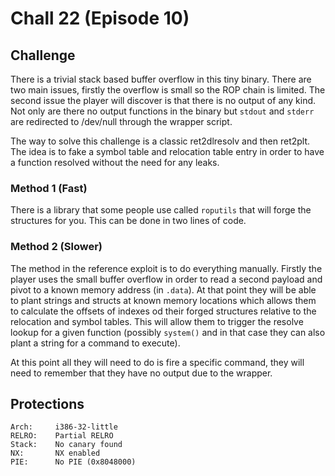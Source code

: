 # Chall 22 (Episode 10)

## Challenge

There is a trivial stack based buffer overflow in this tiny binary. There are
two main issues, firstly the overflow is small so the ROP chain is limited.
The second issue the player will discover is that there is no output of any
kind. Not only are there no output functions in the binary but `stdout` and
`stderr` are redirected to /dev/null through the wrapper script.

The way to solve this challenge is a classic ret2dlresolv and then ret2plt.
The idea is to fake a symbol table and relocation table entry in order to
have a function resolved without the need for any leaks.

### Method 1 (Fast)

There is a library that some people use called `roputils` that will forge the
structures for you. This can be done in two lines of code.

### Method 2 (Slower)

The method in the reference exploit is to do everything manually. Firstly the
player uses the small buffer overflow in order to read a second payload and
pivot to a known memory address (in `.data`). At that point they will be able
to plant strings and structs at known memory locations which allows them to
calculate the offsets of indexes od their forged structures relative to the
relocation and symbol tables. This will allow them to trigger the resolve
lookup for a given function (possibly `system()` and in that case they can
also plant a string for a command to execute).

At this point all they will need to do is fire a specific command, they will
need to remember that they have no output due to the wrapper.

## Protections

```
Arch:     i386-32-little
RELRO:    Partial RELRO
Stack:    No canary found
NX:       NX enabled
PIE:      No PIE (0x8048000)
```
